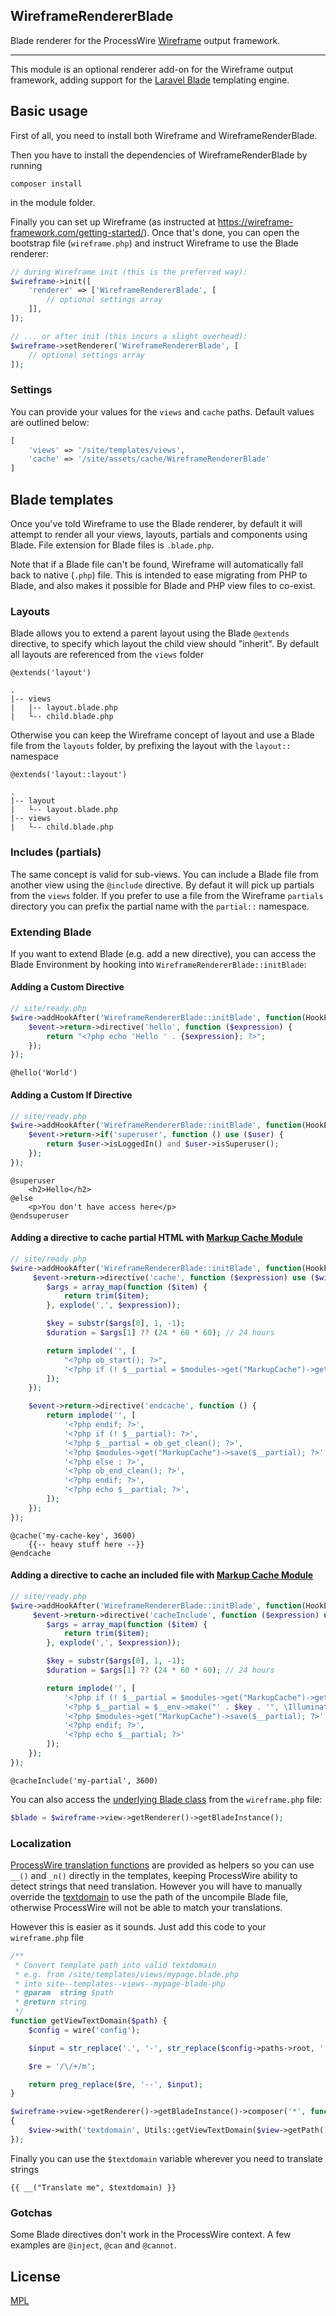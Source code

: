 ## WireframeRendererBlade

Blade renderer for the ProcessWire [Wireframe](https://wireframe-framework.com/) output framework.

---

This module is an optional renderer add-on for the Wireframe output framework, adding support for the [Laravel Blade](https://laravel.com/docs/5.8/blade) templating engine.

## Basic usage

First of all, you need to install both Wireframe and WireframeRenderBlade.

Then you have to install the dependencies of WireframeRenderBlade by running

```
composer install
```

in the module folder.

Finally you can set up Wireframe (as instructed at https://wireframe-framework.com/getting-started/). Once that's done, you can open the bootstrap file (`wireframe.php`) and instruct Wireframe to use the Blade renderer:

```php
// during Wireframe init (this is the preferred way):
$wireframe->init([
    'renderer' => ['WireframeRendererBlade', [
        // optional settings array
    ]],
]);

// ... or after init (this incurs a slight overhead):
$wireframe->setRenderer('WireframeRendererBlade', [
    // optional settings array
]);
```

### Settings

You can provide your values for the `views` and `cache` paths. Default values are outlined below:

```php
[
    'views' => '/site/templates/views',
    'cache' => '/site/assets/cache/WireframeRendererBlade'
]
```

## Blade templates

Once you've told Wireframe to use the Blade renderer, by default it will attempt to render all your views, layouts, partials and components using Blade. File extension for Blade files is `.blade.php`.

Note that if a Blade file can't be found, Wireframe will automatically fall back to native (`.php`) file. This is intended to ease migrating from PHP to Blade, and also makes it possible for Blade and PHP view files to co-exist.

### Layouts

Blade allows you to extend a parent layout using the Blade `@extends` directive, to specify which layout the child view should "inherit". By default all layouts are referenced from the `views` folder

```
@extends('layout')
```

```
.
|-- views
|   |-- layout.blade.php
|   └-- child.blade.php
```

Otherwise you can keep the Wireframe concept of layout and use a Blade file from the `layouts` folder, by prefixing the layout with the `layout::` namespace

```
@extends('layout::layout')
```

```
.
|-- layout
|   └-- layout.blade.php
|-- views
|   └-- child.blade.php
```

### Includes (partials)

The same concept is valid for sub-views. You can include a Blade file from another view using the `@include` directive. By defaut it will pick up partials from the `views` folder. If you prefer to use a file from the Wireframe `partials` directory you can prefix the partial name with the `partial::` namespace.

### Extending Blade

If you want to extend Blade (e.g. add a new directive), you can access the Blade Environment by hooking into `WireframeRendererBlade::initBlade`:

#### Adding a Custom Directive

```php
// site/ready.php
$wire->addHookAfter('WireframeRendererBlade::initBlade', function(HookEvent $event) {
    $event->return->directive('hello', function ($expression) {
        return "<?php echo 'Hello ' . {$expression}; ?>";
    });
});

```

```
@hello('World')
```

#### Adding a Custom If Directive

```php
// site/ready.php
$wire->addHookAfter('WireframeRendererBlade::initBlade', function(HookEvent $event) use ($user) {
    $event->return->if('superuser', function () use ($user) {
        return $user->isLoggedIn() and $user->isSuperuser();
    });
});

```

```
@superuser
    <h2>Hello</h2>
@else
    <p>You don't have access here</p>
@endsuperuser
```

#### Adding a directive to cache partial HTML with [Markup Cache Module](https://modules.processwire.com/modules/markup-cache/)

```php
// site/ready.php
$wire->addHookAfter('WireframeRendererBlade::initBlade', function(HookEvent $event) use ($wire) {
     $event->return->directive('cache', function ($expression) use ($wire) {
        $args = array_map(function ($item) {
            return trim($item);
        }, explode(',', $expression));

        $key = substr($args[0], 1, -1);
        $duration = $args[1] ?? (24 * 60 * 60); // 24 hours

        return implode('', [
            "<?php ob_start(); ?>",
            '<?php if (! $__partial = $modules->get("MarkupCache")->get("' . $key . '",' . $duration . ')) : ?>',
        ]);
    });

    $event->return->directive('endcache', function () {
        return implode('', [
            '<?php endif; ?>',
            '<?php if (! $__partial): ?>',
            '<?php $__partial = ob_get_clean(); ?>',
            '<?php $modules->get("MarkupCache")->save($__partial); ?>',
            '<?php else : ?>',
            '<?php ob_end_clean(); ?>',
            '<?php endif; ?>',
            '<?php echo $__partial; ?>',
        ]);
    });
});
```

```
@cache('my-cache-key', 3600)
    {{-- heavy stuff here --}}
@endcache
```

#### Adding a directive to cache an included file with [Markup Cache Module](https://modules.processwire.com/modules/markup-cache/)

```php
// site/ready.php
$wire->addHookAfter('WireframeRendererBlade::initBlade', function(HookEvent $event) use ($wire) {
     $event->return->directive('cacheInclude', function ($expression) use ($wire) {
        $args = array_map(function ($item) {
            return trim($item);
        }, explode(',', $expression));

        $key = substr($args[0], 1, -1);
        $duration = $args[1] ?? (24 * 60 * 60); // 24 hours

        return implode('', [
            '<?php if (! $__partial = $modules->get("MarkupCache")->get("' . $key . '",' . $duration . ')) : ?>',
            '<?php $__partial = $__env->make("' . $key . '", \Illuminate\Support\Arr::except(get_defined_vars(), ["__data", "__path"]))->render(); ?>',
            '<?php $modules->get("MarkupCache")->save($__partial); ?>',
            '<?php endif; ?>',
            '<?php echo $__partial; ?>'
        ]);
    });
});
```

```
@cacheInclude('my-partial', 3600)
```

You can also access the [underlying Blade class](https://github.com/jenssegers/blade) from the `wireframe.php` file:

```php
$blade = $wireframe->view->getRenderer()->getBladeInstance();
```

### Localization

[ProcessWire translation functions](https://processwire.com/docs/multi-language-support/code-i18n/) are provided as helpers so you can use `__()` and `_n()` directly in the templates, keeping ProcessWire ability to detect strings that need translation. However you will have to manually override the [textdomain](https://processwire.com/docs/multi-language-support/code-i18n/#using-textdomains) to use the path of the uncompile Blade file, otherwise ProcessWire will not be able to match your translations.

However this is easier as it sounds. Just add this code to your `wireframe.php` file

```php
/**
 * Convert template path into valid textdomain
 * e.g. from /site/templates/views/mypage.blade.php
 * into site--templates--views--mypage-blade-php
 * @param  string $path
 * @return string
 */
function getViewTextDomain($path) {
    $config = wire('config');

    $input = str_replace('.', '-', str_replace($config->paths->root, '', $path));

    $re = '/\/+/m';

    return preg_replace($re, '--', $input);
}

$wireframe->view->getRenderer()->getBladeInstance()->composer('*', function($view)
{
    $view->with('textdomain', Utils::getViewTextDomain($view->getPath()));
});
```

Finally you can use the `$textdomain` variable wherever you need to translate strings

```
{{ __("Translate me", $textdomain) }}
```

### Gotchas

Some Blade directives don't work in the ProcessWire context. A few examples are `@inject`, `@can` and `@cannot`.

## License

[MPL](LICENSE)
